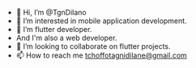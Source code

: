 - 👋 Hi, I’m @TgnDilano
- 👀 I’m interested in mobile application development.
- 🌱 I’m flutter developer.
- And I'm also a web developer.
- 💞️ I’m looking to collaborate on flutter projects.
- 📫 How to reach me tchoffotagnidilane@gmail.com

<!---
TgnDilano/TgnDilano is a ✨ special ✨ repository because its `README.md` (this file) appears on your GitHub profile.
You can click the Preview link to take a look at your changes.
--->
